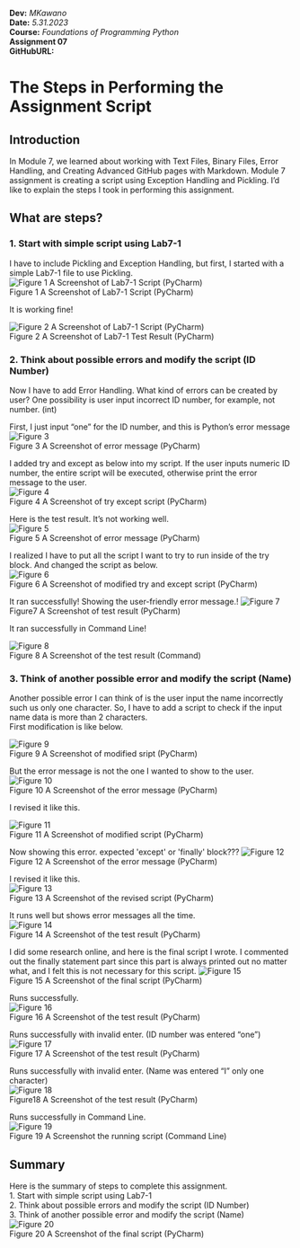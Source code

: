 **Dev:** *MKawano*   
**Date:** *5.31.2023*  
**Course:** *Foundations of Programming Python*  
**Assignment 07**  
**GitHubURL:**  
  
    
  
# The Steps in Performing the Assignment Script


## Introduction
In Module 7, we learned about working with Text Files, Binary Files, Error Handling, and Creating Advanced GitHub pages with Markdown. 
Module 7 assignment is creating a script using Exception Handling and Pickling.
I’d like to explain the steps I took in performing this assignment.  
  
  
  
## What are steps?
### 1.	Start with simple script using Lab7-1
I have to include Pickling and Exception Handling, but first, I started with a simple Lab7-1 file to use Pickling.  
![](Fig1.jpg "Figure 1 A Screenshot of Lab7-1 Script (PyCharm)")  
Figure 1 A Screenshot of Lab7-1 Script (PyCharm)  
  
It is working fine!  
  
![](Picture2.png "Figure 2 A Screenshot of Lab7-1 Script (PyCharm)")  
Figure 2 A Screenshot of Lab7-1 Test Result (PyCharm)






### 2. Think about possible errors and modify the script (ID Number)  
Now I have to add Error Handling. What kind of errors can be created by user? One possibility is user input incorrect ID number, for example, not number. (int)  

First, I just input “one” for the ID number, and this is Python’s error message
![](Picture3.png "Figure 3")  
Figure 3 A Screenshot of error message (PyCharm)    
  
I added try and except as below into my script. If the user inputs numeric ID number, the entire script will be executed, otherwise print the error message to the user.  
![](Picture4.png "Figure 4")  
Figure 4 A Screenshot of try except script (PyCharm)  

Here is the test result. It’s not working well.   
![](Picture5.png "Figure 5")  
Figure 5 A Screenshot of error message (PyCharm)  


I realized I have to put all the script I want to try to run inside of the try block. And changed the script as below.  
![](Picture6.png "Figure 6")  
Figure 6 A Screenshot of modified try and except script (PyCharm)  

It ran successfully! Showing the user-friendly error message.!
![](Picture7.png "Figure 7")  
Figure7 A Screenshot of test result (PyCharm)  
  
    
It ran successfully in Command Line!  

![](Picture8.png "Figure 8")  
Figure 8 A Screenshot of the test result (Command)  
  
   

### 3. Think of another possible error and modify the script (Name)  
Another possible error I can think of is the user input the name incorrectly such us only one character. So, I have to add a script to check if the input name data is more than 2 characters.  
First modification is like below.  

![](Picture9.png "Figure 9 ")  
Figure 9 A Screenshot of modified sript (PyCharm)  
  
  

But the error message is not the one I wanted to show to the user.  
![](Picture10.png "Figure 10 ")  
Figure 10 A Screenshot of the error message (PyCharm)  
  
  
I revised it like this.  

![](Picture11.png "Figure 11 ")  
Figure 11 A Screenshot of modified script (PyCharm)  
  
  
Now showing this error. expected 'except' or 'finally' block??? 
![](Picture12.png "Figure 12 ")  
Figure 12 A Screenshot of the error message (PyCharm)  

                 
I revised it like this.  
![](Picture13.png "Figure 13 ")  
Figure 13 A Screenshot of the revised script (PyCharm)  
  
  
It runs well but shows error messages all the time.   
![](Picture14.png "Figure 14 ")  
Figure 14 A Screenshot of the test result (PyCharm)

  I did some research online, and here is the final script I wrote. I commented out the finally statement part since this part is always printed out no matter what, and I felt this is not necessary for this script.
![](Picture15.png "Figure 15 ")  
Figure 15 A Screenshot of the final script (PyCharm)  

Runs successfully.   
![](Picture16.png "Figure 16 ")  
Figure 16 A Screenshot of the test result (PyCharm)  

Runs successfully with invalid enter. (ID number was entered “one”)  
![](Picture17.png "Figure 17 ")  
Figure 17 A Screenshot of the test result (PyCharm)  

Runs successfully with invalid enter. (Name was entered “I” only one character)  
![](Picture18.png "Figure 18 ")  
Figure18 A Screenshot of the test result (PyCharm)

Runs successfully in Command Line.   
![](Picture19.png "Figure 19 ")  
Figure 19 A Screenshot the running script (Command Line)
  
  


## Summary
 
   Here is the summary of steps to complete this assignment.  
        1. Start with simple script using Lab7-1  
        2. Think about possible errors and modify the script (ID Number)  
        3. Think of another possible error and modify the script (Name)  
     ![](Picture20.png "Figure 20 ")  
     Figure 20 A Screenshot of the final script (PyCharm)
     
